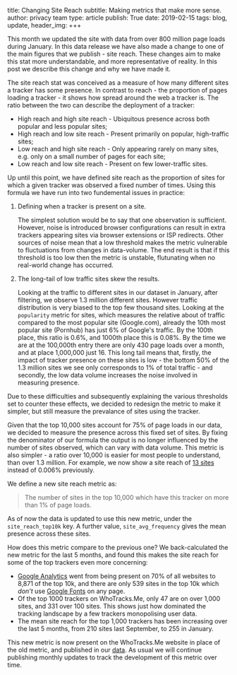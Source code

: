 title: Changing Site Reach
subtitle: Making metrics that make more sense.
author: privacy team
type: article
publish: True
date: 2019-02-15
tags: blog, update,
header_img:
+++

This month we updated the site with data from over 800 million page loads during January. In this
data release we have also made a change to one of the main figures that we publish - site reach.
These changes aim to make this stat more understandable, and more representative of reality. In
this post we describe this change and why we have made it.

The site reach stat was conceived as a measure of how many different sites a tracker has some
presence. In contrast to reach - the proportion of pages loading a tracker - it shows how spread
around the web a tracker is. The ratio between the two can describe the deployment of a tracker:

- High reach and high site reach - Ubiquitous presence across both popular and less popular sites;
- High reach and low site reach - Present primarily on popular, high-traffic sites;
- Low reach and high site reach - Only appearing rarely on many sites, e.g. only on a small number
of pages for each site;
- Low reach and low site reach - Present on few lower-traffic sites.

Up until this point, we have defined site reach as the proportion of sites for which a given
tracker was observed a fixed number of times. Using this formula we have run into two fundemental
issues in practice:

 1. Defining when a tracker is present on a site.

    The simplest solution would be to say that one observation is sufficient. However, noise is
    introduced browser configurations can result in extra trackers appearing sites via browser
    extensions or ISP redirects. Other sources of noise mean that a low threshold makes the metric
    vulnerable to fluctuations from changes in data-volume. The end result is that if this threshold
    is too low then the metric is unstable, flutunating when no real-world change has occurred.

 2. The long-tail of low traffic sites skew the results.

    Looking at the traffic to different sites in our dataset in January, after filtering, we observe
    1.3 million different sites. However traffic distribution is very biased to the top few thousand
    sites. Looking at the `popularity` metric for sites, which measures the relative about of traffic
    compared to the most popular site (Google.com), already the 10th most popular site (Pornhub) has
    just 6% of Google's traffic. By the 100th place, this ratio is 0.6%, and 1000th place this is 0.08%.
    By the time we are at the 100,000th entry there are only 430 page loads over a month, and at place
    1,000,000 just 16. This long tail means that, firstly, the impact of tracker presence on these
    sites is low - the bottom 50% of the 1.3 million sites we see only corresponds to 1% of total
    traffic - and secondly, the low data volume increases the noise involved in measuring presence.

Due to these difficulties and subsequently explaining the various thresholds set to counter these
effects, we decided to redesign the metric to make it simpler, but still measure the prevalance of
sites using the tracker.

Given that the top 10,000 sites account for 75% of page loads in our data, we decided to measure
the presence across this fixed set of sites. By fixing the denominator of our formula the output
is no longer influenced by the number of sites observed, which can vary with data volume. This
metric is also simpler - a ratio over 10,000 is easier for most people to understand, than over
1.3 million. For example, we now show a site reach of [13 sites](../trackers/realperson.de.html)
instead of 0.006% previously.

We define a new site reach metric as:

> The number of sites in the top 10,000 which have this tracker on more than 1% of page loads.

As of now the data is updated to use this new metric, under the `site_reach_top10k` key. A further
 value, `site_avg_frequency` gives the mean presence across these sites.

How does this metric compare to the previous one? We back-calculated the new metric for the last
5 months, and found this makes the site reach for some of the top trackers even more concerning:

- [Google Analytics](../trackers/google_analytics.html) went from being present on 70% of all
websites to 8,871 of the top 10k, and there are only 539 sites in the top 10k which _don't_ use
[Google Fonts](../trackers/google_fonts.html) on any page.
- Of the top 1000 trackers on WhoTracks.Me, only 47 are on over 1,000 sites, and 331 over 100
sites. This shows just how dominated the tracking landscape by a few trackers monopolising user data.
- The mean site reach for the top 1,000 trackers has been increasing over the last 5 months, from
210 sites last September, to 255 in January.

This new metric is now present on the WhoTracks.Me website in place of the old metric, and published
in our [data](https://github.com/cliqz-oss/whotracks.me/tree/master/whotracksme/data). As usual we
 will continue publishing monthly updates to track the development of this metric over time.